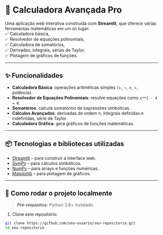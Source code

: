 # 🧮 Calculadora Avançada Pro

Uma aplicação web interativa construída com **Streamlit**, que oferece várias ferramentas matemáticas em um só lugar:  
✅ Calculadora básica,  
✅ Resolvedor de equações polinomiais,  
✅ Calculadora de somatórios,  
✅ Derivadas, integrais, séries de Taylor,  
✅ Plotagem de gráficos de funções.

---

## ✨ Funcionalidades

- **Calculadora Básica**: operações aritméticas simples (+, −, ×, ÷, potência).
- **Resolvedor de Equações Polinomiais**: resolve equações como `x**2 - 4 = 0`.
- **Somatórios**: calcula somatórios de expressões simbólicas.
- **Cálculos Avançados**: derivadas de ordem n, integrais definidas e indefinidas, série de Taylor.
- **Calculadora Gráfica**: gera gráficos de funções matemáticas.

---

## 📦 Tecnologias e bibliotecas utilizadas

- [Streamlit](https://streamlit.io/) – para construir a interface web.
- [SymPy](https://www.sympy.org/) – para cálculos simbólicos.
- [NumPy](https://numpy.org/) – para arrays e funções numéricas.
- [Matplotlib](https://matplotlib.org/) – para plotagem de gráficos.

---

## 🚀 Como rodar o projeto localmente

> **Pré-requisitos:** Python 3.8+ instalado.

1. Clone este repositório:

```bash
git clone https://github.com/seu-usuario/seu-repositorio.git
cd seu-repositorio

